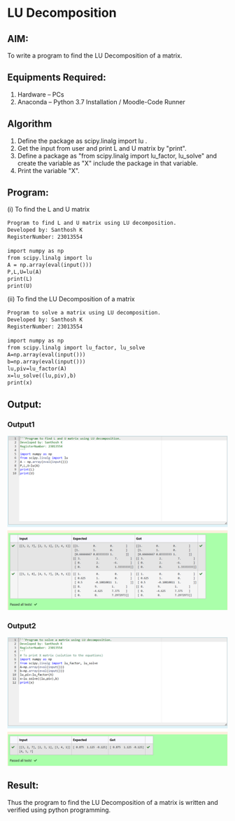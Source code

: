 # LU Decomposition 

## AIM:
To write a program to find the LU Decomposition of a matrix.

## Equipments Required:
1. Hardware – PCs
2. Anaconda – Python 3.7 Installation / Moodle-Code Runner

## Algorithm
1. Define the package as scipy.linalg import lu .
2. Get the input from user and print L and U matrix by "print".
3. Define a package as "from scipy.linalg import lu_factor, lu_solve" and create the variable as "X" include the package in that variable.
4. Print the variable "X".

## Program:
(i) To find the L and U matrix
```
Program to find L and U matrix using LU decomposition.
Developed by: Santhosh K
RegisterNumber: 23013554

import numpy as np
from scipy.linalg import lu
A = np.array(eval(input()))
P,L,U=lu(A)
print(L)
print(U)
```
(ii) To find the LU Decomposition of a matrix
```
Program to solve a matrix using LU decomposition.
Developed by: Santhosh K
RegisterNumber: 23013554

import numpy as np
from scipy.linalg import lu_factor, lu_solve
A=np.array(eval(input()))
b=np.array(eval(input()))
lu,piv=lu_factor(A)
x=lu_solve((lu,piv),b)
print(x)
```

## Output:
### Output1
![output](./Output1.png)
### Output2
![output](./Output2.png)

## Result:
Thus the program to find the LU Decomposition of a matrix is written and verified using python programming.

